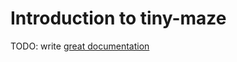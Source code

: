 # Introduction to tiny-maze

TODO: write [great documentation](http://jacobian.org/writing/what-to-write/)
